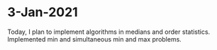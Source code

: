 # 3-Jan-2021
Today, I plan to implement algorithms in medians and order statistics. Implemented min and simultaneous min and max problems.